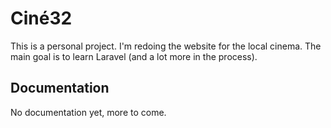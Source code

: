 # Ciné32

This is a personal project. I'm redoing the website for the local cinema. The main goal is to learn Laravel (and a lot more in the process).

## Documentation

No documentation yet, more to come.


